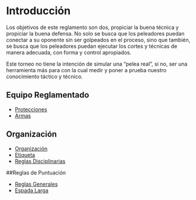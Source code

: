 # Introducción 

Los objetivos de este reglamento son dos, propiciar la buena técnica y propiciar la buena defensa. No solo se busca que los peleadores puedan conectar a su oponente sin ser golpeados en el proceso, sino que también, se busca que los peleadores puedan ejecutar los cortes y técnicas de manera adecuada, con forma y control apropiados. 

Este torneo no tiene la intención de simular una “pelea real”, si no, ser una herramienta más para con la cual medir y poner a prueba nuestro conocimiento táctico y técnico.

## Equipo Reglamentado
- [Protecciones](www.google.com)
- [Armas](www.google.com)

## Organización
- [Organización](www.google.com)
- [Etiqueta](www.google.com)
- [Reglas Disciplinarias](www.google.com)

##Reglas de Puntuación
- [Reglas Generales](www.google.com)
- [Espada Larga](www.google.com)